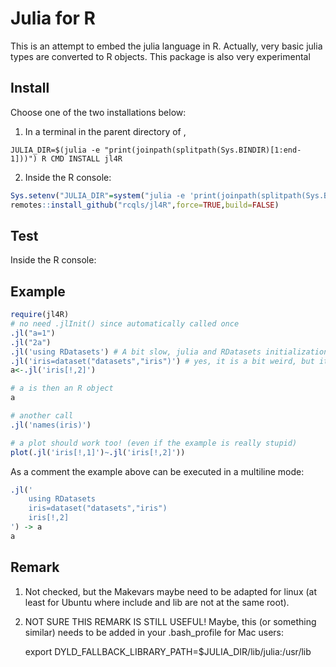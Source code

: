 # Julia for R

This is an attempt to embed the julia language in R. Actually, very basic julia types are converted to R objects. This package is also very experimental


## Install

Choose one of the two installations below:

1) In a terminal in the parent directory of ,

```{bash}
JULIA_DIR=$(julia -e "print(joinpath(splitpath(Sys.BINDIR)[1:end-1]))") R CMD INSTALL jl4R
```

2) Inside the R console:

```{.R execute="false"}
Sys.setenv("JULIA_DIR"=system("julia -e 'print(joinpath(splitpath(Sys.BINDIR)[1:end-1]))'",intern=TRUE))
remotes::install_github("rcqls/jl4R",force=TRUE,build=FALSE)
```

## Test

Inside the R console:
## Example
```{.R execute="false"}
require(jl4R)
# no need .jlInit() since automatically called once
.jl("a=1")
.jl("2a")
.jl('using RDatasets') # A bit slow, julia and RDatasets initializations
.jl('iris=dataset("datasets","iris")') # yes, it is a bit weird, but it is for testing!
a<-.jl('iris[!,2]')

# a is then an R object
a

# another call
.jl('names(iris)')

# a plot should work too! (even if the example is really stupid)
plot(.jl('iris[!,1]')~.jl('iris[!,2]'))
```
As a comment the example above can be executed in a multiline mode:
```{.R execute="false"}
.jl('
	using RDatasets
	iris=dataset("datasets","iris")
	iris[!,2]
') -> a
a
```

## Remark

1. Not checked, but the Makevars maybe need to be adapted for linux (at least for Ubuntu where include and lib are not at the same root).

1. NOT SURE THIS REMARK IS STILL USEFUL! Maybe, this (or something similar) needs to be added in your .bash_profile for Mac users:

	export DYLD_FALLBACK_LIBRARY_PATH=$JULIA_DIR/lib/julia:/usr/lib
